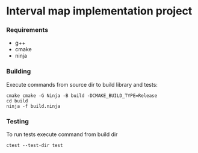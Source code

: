 # Interval map implementation project


### Requirements 

- g++
- cmake
- ninja

### Building

Execute commands from source dir to build library and tests:

````
cmake cmake -G Ninja -B build -DCMAKE_BUILD_TYPE=Release
cd build
ninja -f build.ninja
````

### Testing

To run tests execute command from build dir
````
ctest --test-dir test
````
